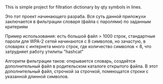 This is simple project for filtration dictionary by qty symbols in lines.

Это пэт проект начинающего разраба. Вся суть данной приложухи заключается в фильтрации словаря (файла с паролями) по заданным критериям

Пример использования: есть большой файл > 1000 строк, стандартные пароли для WPA-2 сетей начинаются с 8 символов, но зачастую, в словарях с интернета много строк, где количество символов < 8, что затрудняет работу утилиты "hashcat"

Алгоритм фильтрации таков: открывается словарь, создаётся дополнительный файл в родительском каталоге открытого файла. В этот дополнительный файл, строчкой за строчкой, помеющатся строки с указанной длинной символов.

